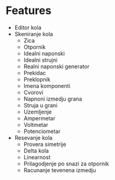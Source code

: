 # Features
- Editor kola
- Skeniranje kola
	- Zica
	- Otpornik
	- Idealni naponski
	- Idealni strujni
	- Realni naponski generator
	- Prekidac
	- Preklopnik
	- Imena komponenti
	- Cvorovi
	- Napnoni izmedju grana
	- Struja u grani
	- Uzemljenje
	- Ampermetar
	- Voltmetar
	- Potenciometar
- Resevanje kola
	- Provera simetrije
	- Delta kola
	- Linearnost
	- Prilagodjenje po snazi za otpornik
	- Racunanje tevenena izmedju